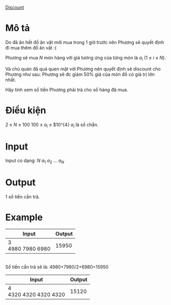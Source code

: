 [Discount](https://atcoder.jp/contests/ABC115/tasks/abc115_b)

# Mô tả
Do đã ăn hết đồ ăn vặt mới mua trong 1 giờ trước nên Phương sẽ quyết định đi mua thêm đồ ăn vặt :( 

Phương sẽ mua $N$ món hàng với giá tương ứng của từng món là $a_{i}$ (1 ≤ $i$ ≤ $N$).

Và chủ quán đã quá quen mặt với Phương nên quyết định sẽ discount cho Phương như sau: Phương sẽ đc giảm 50% giá của món đồ có giá trị lớn nhất.

Hãy tính xem số tiền Phương phải trả cho số hàng đã mua.

# Điều kiện
2 ≤ $N$ ≤ 100
100 ≤ $a_{i}$ ≤ $10^{4}
$a_{i}$ là số chẵn.

# Input
Input  co dạng:
$N$
$a_{1}$ $a_{2}$ ... $a_{N}$

# Output
1 số tiền cần trả.

# Example
|Input|Output|
|-|-|
|3</br>4980 7980 6980|15950|
</br>
Số tiền cần trả sẽ là: 4980+7980/2+6980=15950

|Input|Output|
|-|-|
|4</br>4320 4320 4320 4320|15120|
